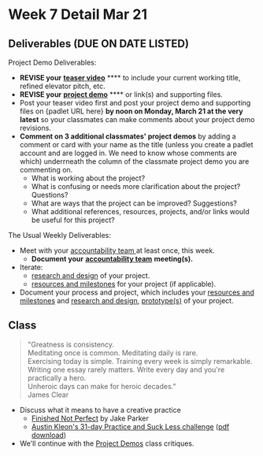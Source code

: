 # Week 7 Detail Mar 21

## Deliverables (DUE ON DATE LISTED)

Project Demo Deliverables:

* **REVISE your** [**teaser video**](../assignments/project\_versions.md) **** to include your current working title, refined elevator pitch, etc.
* **REVISE your** [**project demo**](../critiques-demos-presentations-and-exhibition/project\_demo.md) **** or link(s) and supporting files.&#x20;
* Post your teaser video first and post your project demo and supporting files on {padlet URL here} **by noon on Monday, March 21 at the very latest** so your classmates can make comments about your project demo revisions.&#x20;
* **Comment on 3 additional classmates' project demos** by adding a comment or card with your name as the title (unless you create a padlet account and are logged in. We need to know whose comments are which) underrneath the column of the classmate project demo you are commenting on.
  * What is working about the project?
  * What is confusing or needs more clarification about the project? Questions?
  * What are ways that the project can be improved? Suggestions?
  * What additional references, resources, projects, and/or links would be useful for this project?

The Usual Weekly Deliverables:

* Meet with your [accountability team ](../assignments/accountability\_partner.md)at least once, this week.&#x20;
  * **Document your** [**accountability team**](../assignments/accountability\_partner.md) **meeting(s).**
* Iterate:&#x20;
  * [research and design](../assignments/project\_plan.md) of your project.
  * [resources and milestones](../assignments/project\_plan.md) for your project (if applicable).
* Document your process and project, which includes your [resources and milestones](../assignments/project\_plan.md) and [research and design](../assignments/project\_plan.md),  [prototype(s)](../assignments/project\_plan.md) of your project.

## **Class**

> "Greatness is consistency.\
> Meditating once is common. Meditating daily is rare.\
> Exercising today is simple. Training every week is simply remarkable.\
> Writing one essay rarely matters. Write every day and you're practically a hero.\
> Unheroic days can make for heroic decades." \
> James Clear

* Discuss what it means to have a creative practice
  * [Finished Not Perfect](https://youtu.be/lRtV-ugIT0k) by Jake Parker
  * [Austin Kleon's 31-day Practice and Suck Less challenge](https://austinkleon.com/2021/03/01/31-day-practice-and-suck-less-challenge/) ([pdf download](https://www.dropbox.com/s/yle30d0ykag362d/practice-suck-less-31-days.pdf?))
* We'll continue with the [Project Demos](../critiques-demos-presentations-and-exhibition/project\_demo.md) class critiques.

